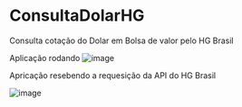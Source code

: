 # ConsultaDolarHG
Consulta cotação do Dolar em Bolsa de valor pelo HG Brasil

Aplicação rodando 
![image](https://user-images.githubusercontent.com/63116029/155861894-f129a718-679c-4773-8cdd-1f8ea121b9d5.png)

Apricação resebendo a requesição da API do HG Brasil

![image](https://user-images.githubusercontent.com/63116029/155861882-3fcadb49-86e4-4b71-a0a7-2dec7afdc659.png)
